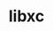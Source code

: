 ---
title: "libxc"
layout: cache
categories: [package, develop]
meta: {"compilers": ["gcc@11.4.0"], "num_specs": 14, "num_specs_by_stack": {"e4s": 7, "e4s-neoverse-v2": 7, "root": 14}, "oss": ["ubuntu22.04"], "platforms": ["linux"], "stacks": ["e4s", "e4s-neoverse-v2", "root"], "targets": ["neoverse_v2", "x86_64_v3"], "versions": ["7.0.0"]}
spec_details: [{"compiler": "gcc@11.4.0", "hash": "52lpcnws4nqardiimyqyaguoeuloblav", "os": "ubuntu22.04", "platform": "linux", "size": "-", "stacks": ["e4s", "root"], "target": "x86_64_v3", "variants": ["build_system=cmake", "build_type=Release", "~cuda", "+fortran", "generator=ninja", "~ipo", "~kxc", "~lxc", "+shared"], "versions": ["7.0.0"]}, {"compiler": "gcc@11.4.0", "hash": "bquglxns2uha3alrwek73vh54h35wxq6", "os": "ubuntu22.04", "platform": "linux", "size": "-", "stacks": ["e4s", "root"], "target": "x86_64_v3", "variants": ["build_system=cmake", "build_type=Release", "~cuda", "+fortran", "generator=ninja", "~ipo", "~kxc", "~lxc", "+shared"], "versions": ["7.0.0"]}, {"compiler": "gcc@11.4.0", "hash": "calcy5gefbkzychawegynm5ftkdemsar", "os": "ubuntu22.04", "platform": "linux", "size": "-", "stacks": ["e4s", "root"], "target": "x86_64_v3", "variants": ["build_system=cmake", "build_type=Release", "~cuda", "+fortran", "generator=ninja", "~ipo", "~kxc", "~lxc", "+shared"], "versions": ["7.0.0"]}, {"compiler": "gcc@11.4.0", "hash": "epupuhud7swpjvzvfw5icsj3aeyge6ji", "os": "ubuntu22.04", "platform": "linux", "size": "-", "stacks": ["e4s", "root"], "target": "x86_64_v3", "variants": ["build_system=cmake", "build_type=Release", "~cuda", "+fortran", "generator=ninja", "~ipo", "~kxc", "~lxc", "+shared"], "versions": ["7.0.0"]}, {"compiler": "gcc@11.4.0", "hash": "f6en4gah3y36hojugmac4jpc7pzm5wn6", "os": "ubuntu22.04", "platform": "linux", "size": "-", "stacks": ["e4s-neoverse-v2", "root"], "target": "neoverse_v2", "variants": ["build_system=cmake", "build_type=Release", "~cuda", "+fortran", "generator=ninja", "~ipo", "~kxc", "~lxc", "+shared"], "versions": ["7.0.0"]}, {"compiler": "gcc@11.4.0", "hash": "fovktofwxcfgo5tpfm3mvxzne77dx7oj", "os": "ubuntu22.04", "platform": "linux", "size": "-", "stacks": ["e4s-neoverse-v2", "root"], "target": "neoverse_v2", "variants": ["build_system=cmake", "build_type=Release", "~cuda", "+fortran", "generator=ninja", "~ipo", "~kxc", "~lxc", "+shared"], "versions": ["7.0.0"]}, {"compiler": "gcc@11.4.0", "hash": "g2re7ux5xbgdcmoqxlfo676g3swpypel", "os": "ubuntu22.04", "platform": "linux", "size": "-", "stacks": ["e4s-neoverse-v2", "root"], "target": "neoverse_v2", "variants": ["build_system=cmake", "build_type=Release", "~cuda", "+fortran", "generator=ninja", "~ipo", "~kxc", "~lxc", "+shared"], "versions": ["7.0.0"]}, {"compiler": "gcc@11.4.0", "hash": "kr33pzur3cnadhcoqfpuhnj5nfwobfwp", "os": "ubuntu22.04", "platform": "linux", "size": "-", "stacks": ["e4s", "root"], "target": "x86_64_v3", "variants": ["build_system=cmake", "build_type=Release", "~cuda", "+fortran", "generator=ninja", "~ipo", "~kxc", "~lxc", "+shared"], "versions": ["7.0.0"]}, {"compiler": "gcc@11.4.0", "hash": "l6k7e3ecctng4hjdoaz4lnpfuap4owrn", "os": "ubuntu22.04", "platform": "linux", "size": "-", "stacks": ["e4s-neoverse-v2", "root"], "target": "neoverse_v2", "variants": ["build_system=cmake", "build_type=Release", "~cuda", "+fortran", "generator=ninja", "~ipo", "~kxc", "~lxc", "+shared"], "versions": ["7.0.0"]}, {"compiler": "gcc@11.4.0", "hash": "q3mdaye6jl2mu3m35hw2wr6wfpwoztgr", "os": "ubuntu22.04", "platform": "linux", "size": "-", "stacks": ["e4s", "root"], "target": "x86_64_v3", "variants": ["build_system=cmake", "build_type=Release", "~cuda", "+fortran", "generator=ninja", "~ipo", "~kxc", "~lxc", "+shared"], "versions": ["7.0.0"]}, {"compiler": "gcc@11.4.0", "hash": "qcpvj62i5yzf2n6qzqxt3kmzbemjujf6", "os": "ubuntu22.04", "platform": "linux", "size": "-", "stacks": ["e4s", "root"], "target": "x86_64_v3", "variants": ["build_system=cmake", "build_type=Release", "~cuda", "+fortran", "generator=ninja", "~ipo", "~kxc", "~lxc", "+shared"], "versions": ["7.0.0"]}, {"compiler": "gcc@11.4.0", "hash": "qd3oy6pic6xj2lw25vfhfp2366o2kddn", "os": "ubuntu22.04", "platform": "linux", "size": "-", "stacks": ["e4s-neoverse-v2", "root"], "target": "neoverse_v2", "variants": ["build_system=cmake", "build_type=Release", "~cuda", "+fortran", "generator=ninja", "~ipo", "~kxc", "~lxc", "+shared"], "versions": ["7.0.0"]}, {"compiler": "gcc@11.4.0", "hash": "red66r6plttj2u5bobqccaswjfbr2w63", "os": "ubuntu22.04", "platform": "linux", "size": "-", "stacks": ["e4s-neoverse-v2", "root"], "target": "neoverse_v2", "variants": ["build_system=cmake", "build_type=Release", "~cuda", "+fortran", "generator=ninja", "~ipo", "~kxc", "~lxc", "+shared"], "versions": ["7.0.0"]}, {"compiler": "gcc@11.4.0", "hash": "w3ebqgcmput7jeersg4dffb6k7v7aeuf", "os": "ubuntu22.04", "platform": "linux", "size": "-", "stacks": ["e4s-neoverse-v2", "root"], "target": "neoverse_v2", "variants": ["build_system=cmake", "build_type=Release", "~cuda", "+fortran", "generator=ninja", "~ipo", "~kxc", "~lxc", "+shared"], "versions": ["7.0.0"]}]
---